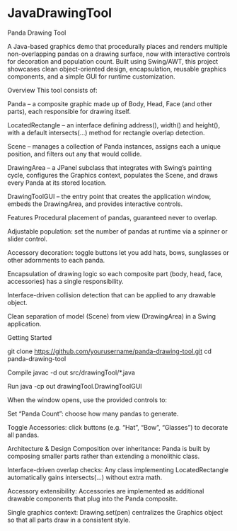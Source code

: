 # JavaDrawingTool
Panda Drawing Tool

A Java-based graphics demo that procedurally places and renders multiple non-overlapping pandas on a drawing surface, now with interactive controls for decoration and population count. Built using Swing/AWT, this project showcases clean object-oriented design, encapsulation, reusable graphics components, and a simple GUI for runtime customization.

Overview
This tool consists of:

Panda – a composite graphic made up of Body, Head, Face (and other parts), each responsible for drawing itself.

LocatedRectangle – an interface defining address(), width() and height(), with a default intersects(...) method for rectangle overlap detection.

Scene – manages a collection of Panda instances, assigns each a unique position, and filters out any that would collide.

DrawingArea – a JPanel subclass that integrates with Swing’s painting cycle, configures the Graphics context, populates the Scene, and draws every Panda at its stored location.

DrawingToolGUI – the entry point that creates the application window, embeds the DrawingArea, and provides interactive controls.

Features
Procedural placement of pandas, guaranteed never to overlap.

Adjustable population: set the number of pandas at runtime via a spinner or slider control.

Accessory decoration: toggle buttons let you add hats, bows, sunglasses or other adornments to each panda.

Encapsulation of drawing logic so each composite part (body, head, face, accessories) has a single responsibility.

Interface-driven collision detection that can be applied to any drawable object.

Clean separation of model (Scene) from view (DrawingArea) in a Swing application.

Getting Started

git clone https://github.com/yourusername/panda-drawing-tool.git
cd panda-drawing-tool

Compile
javac -d out src/drawingTool/*.java

Run
java -cp out drawingTool.DrawingToolGUI

When the window opens, use the provided controls to:

Set “Panda Count”: choose how many pandas to generate.

Toggle Accessories: click buttons (e.g. “Hat”, “Bow”, “Glasses”) to decorate all pandas.

Architecture & Design
Composition over inheritance: Panda is built by composing smaller parts rather than extending a monolithic class.

Interface-driven overlap checks: Any class implementing LocatedRectangle automatically gains intersects(...) without extra math.

Accessory extensibility: Accessories are implemented as additional drawable components that plug into the Panda composite.

Single graphics context: Drawing.set(pen) centralizes the Graphics object so that all parts draw in a consistent style.
